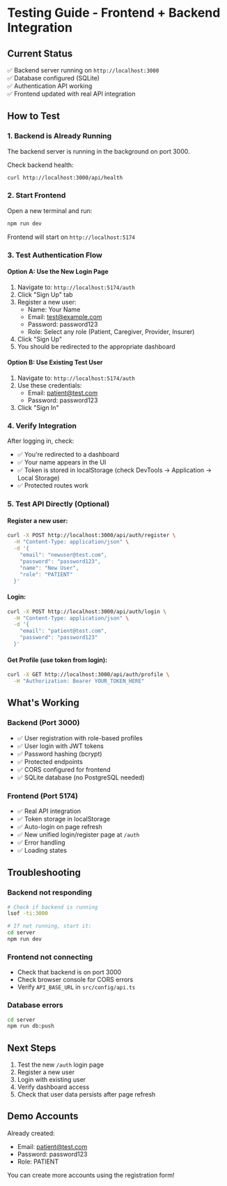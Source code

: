 # Testing Guide - Frontend + Backend Integration

## Current Status
✅ Backend server running on `http://localhost:3000`  
✅ Database configured (SQLite)  
✅ Authentication API working  
✅ Frontend updated with real API integration  

## How to Test

### 1. Backend is Already Running
The backend server is running in the background on port 3000.

Check backend health:
```bash
curl http://localhost:3000/api/health
```

### 2. Start Frontend
Open a new terminal and run:
```bash
npm run dev
```

Frontend will start on `http://localhost:5174`

### 3. Test Authentication Flow

#### Option A: Use the New Login Page
1. Navigate to: `http://localhost:5174/auth`
2. Click "Sign Up" tab
3. Register a new user:
   - Name: Your Name
   - Email: test@example.com
   - Password: password123
   - Role: Select any role (Patient, Caregiver, Provider, Insurer)
4. Click "Sign Up"
5. You should be redirected to the appropriate dashboard

#### Option B: Use Existing Test User
1. Navigate to: `http://localhost:5174/auth`
2. Use these credentials:
   - Email: patient@test.com
   - Password: password123
3. Click "Sign In"

### 4. Verify Integration

After logging in, check:
- ✅ You're redirected to a dashboard
- ✅ Your name appears in the UI
- ✅ Token is stored in localStorage (check DevTools → Application → Local Storage)
- ✅ Protected routes work

### 5. Test API Directly (Optional)

#### Register a new user:
```bash
curl -X POST http://localhost:3000/api/auth/register \
  -H "Content-Type: application/json" \
  -d '{
    "email": "newuser@test.com",
    "password": "password123",
    "name": "New User",
    "role": "PATIENT"
  }'
```

#### Login:
```bash
curl -X POST http://localhost:3000/api/auth/login \
  -H "Content-Type: application/json" \
  -d '{
    "email": "patient@test.com",
    "password": "password123"
  }'
```

#### Get Profile (use token from login):
```bash
curl -X GET http://localhost:3000/api/auth/profile \
  -H "Authorization: Bearer YOUR_TOKEN_HERE"
```

## What's Working

### Backend (Port 3000)
- ✅ User registration with role-based profiles
- ✅ User login with JWT tokens
- ✅ Password hashing (bcrypt)
- ✅ Protected endpoints
- ✅ CORS configured for frontend
- ✅ SQLite database (no PostgreSQL needed)

### Frontend (Port 5174)
- ✅ Real API integration
- ✅ Token storage in localStorage
- ✅ Auto-login on page refresh
- ✅ New unified login/register page at `/auth`
- ✅ Error handling
- ✅ Loading states

## Troubleshooting

### Backend not responding
```bash
# Check if backend is running
lsof -ti:3000

# If not running, start it:
cd server
npm run dev
```

### Frontend not connecting
- Check that backend is on port 3000
- Check browser console for CORS errors
- Verify `API_BASE_URL` in `src/config/api.ts`

### Database errors
```bash
cd server
npm run db:push
```

## Next Steps

1. Test the new `/auth` login page
2. Register a new user
3. Login with existing user
4. Verify dashboard access
5. Check that user data persists after page refresh

## Demo Accounts

Already created:
- Email: patient@test.com
- Password: password123
- Role: PATIENT

You can create more accounts using the registration form!
